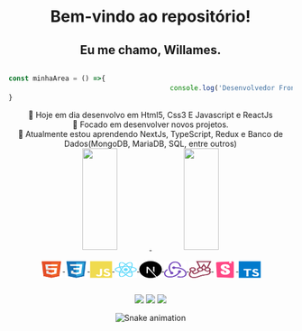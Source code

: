 <div align="center">
<h1> Bem-vindo ao repositório!</h1>
<h2>Eu me chamo, Willames.<h2>
</div>

``` js
const minhaArea = () =>{
                                        console.log('Desenvolvedor Front-End React')
}
```
<div align="center"> 
    🔭 Hoje em dia desenvolvo em Html5, Css3 E Javascript e ReactJs<br>
    🧠 Focado em desenvolver novos projetos.<br>
    🌱 Atualmente estou aprendendo NextJs, TypeScript, Redux e Banco de Dados(MongoDB, MariaDB, SQL, entre outros)<br>
</div>
  
<div align="center">
  <a href="https://github.com/willamesbarbosa">
  <img height="180em" width="35%" src="https://github-readme-stats.vercel.app/api?username=willamesbarbosa&show_icons=true&theme=dracula&include_all_commits=true&count_private=true"/>
  <img height="180em" width="35%" src="https://github-readme-stats.vercel.app/api/top-langs/?username=willamesbarbosa&layout=compact&langs_count=7&theme=dracula"/>
</div>
  
  


  
  <div style="display: inline_block" align="center"><br>
<!--<img align="center" alt="Will-Ts" height="30" width="40" src="https://raw.githubusercontent.com/devicons/devicon/master/icons/typescript/typescript-plain.svg">-->  
  <img align="center" alt="Will-HTML" height="30" width="40" src="https://raw.githubusercontent.com/devicons/devicon/master/icons/html5/html5-original.svg">
  <img align="center" alt="Will-CSS" height="30" width="40" src="https://raw.githubusercontent.com/devicons/devicon/master/icons/css3/css3-original.svg">
  <img align="center" alt="Will-Js" height="30" width="40" src="https://raw.githubusercontent.com/devicons/devicon/master/icons/javascript/javascript-plain.svg">
  <img align="center" alt="Will-React" height="30" width="40" src="https://raw.githubusercontent.com/devicons/devicon/master/icons/react/react-original.svg">
  <img align="center" alt="Will-NextJs" height="30" width="40" src="https://github.com/devicons/devicon/blob/master/icons/nextjs/nextjs-original.svg">
  <img align="center" alt="Will-Redux" height="30" width="40" src="https://github.com/devicons/devicon/blob/master/icons/redux/redux-original.svg">
  <img align="center" alt="Will-Csharp" height="30" width="40" src="https://github.com/devicons/devicon/blob/master/icons/jest/jest-plain.svg">
  <img align="center" alt="Will-Csharp" height="30" width="40" src="https://github.com/devicons/devicon/blob/master/icons/storybook/storybook-original.svg">
  <img align="center" alt="Will-Csharp" height="30" width="40" src="https://github.com/devicons/devicon/blob/master/icons/typescript/typescript-original.svg">
</div>
  
 ## 
  
  
<div align="center"> 
  <a href="https://instagram.com/_willamesbarbosa" target="_blank"><img src="https://img.shields.io/badge/-Instagram-%23E4405F?style=for-the-badge&logo=instagram&logoColor=white" target="_blank"></a> 
  <a href = "mailto:willamessilva1999@gmail.com"><img src="https://img.shields.io/badge/-Gmail-%23333?style=for-the-badge&logo=gmail&logoColor=white" target="_blank"></a>
  <a href="https://www.linkedin.com/in/willamessilvab" target="_blank"><img src="https://img.shields.io/badge/-LinkedIn-%230077B5?style=for-the-badge&logo=linkedin&logoColor=white" target="_blank"></a> 
 
  ![Snake animation](https://github.com/willamesbarbosa/willamesbarbosa/blob/output/github-contribution-grid-snake.svg)
 
</div>
